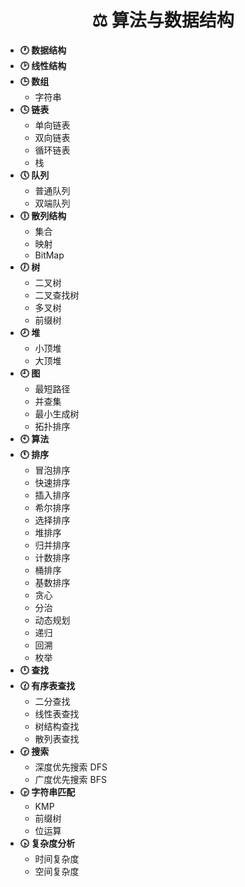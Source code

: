<!-- docs/_sidebar.md -->

<h1 align="center">⚖️ 算法与数据结构</h1>


* **🕐 数据结构**
* **🕑 线性结构**
* **🕒 数组**
  - 字符串
* **🕓 链表**
    - 单向链表
    - 双向链表
  - 循环链表
  - 栈
* **🕔 队列**
    - 普通队列
  - 双端队列
* **🕕 散列结构**
    - 集合
    - 映射
  - BitMap
* **🕖 树**
  - 二叉树
  - 二叉查找树
  - 多叉树
  - 前缀树
* **🕗 堆**
    - 小顶堆
  - 大顶堆
* **🕘 图**
    - 最短路径
    - 并查集
    - 最小生成树
  - 拓扑排序
* **🕙 算法**
* **🕚 排序**
    - 冒泡排序
    - 快速排序
    - 插入排序
    - 希尔排序
    - 选择排序
    - 堆排序
    - 归并排序
    - 计数排序
    - 桶排序
  - 基数排序
  - 贪心
  - 分治
  - 动态规划
  - 递归
  - 回溯
  - 枚举
* **🕛 查找**
* **🕜 有序表查找**
    - 二分查找
    - 线性表查找
    - 树结构查找
  - 散列表查找
* **🕝 搜索**
    - 深度优先搜索 DFS
  - 广度优先搜索 BFS
* **🕞 字符串匹配**
    - KMP
  - 前缀树
  - 位运算
* **🕟 复杂度分析**
  - 时间复杂度
  - 空间复杂度